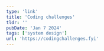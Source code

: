 ```yaml
---
type: 'link'
title: 'Coding challenges'
tldr: ''
pubDate: 'Jan 7 2024'
tags: ['system design']
url: 'https://codingchallenges.fyi'
---
```

